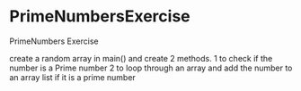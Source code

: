 # PrimeNumbersExercise

PrimeNumbers Exercise 

create a random array in main() and create 2 methods. 
1 to check if the number is a Prime number 
2 to loop through an array and add the number to an array list if it is a prime number

